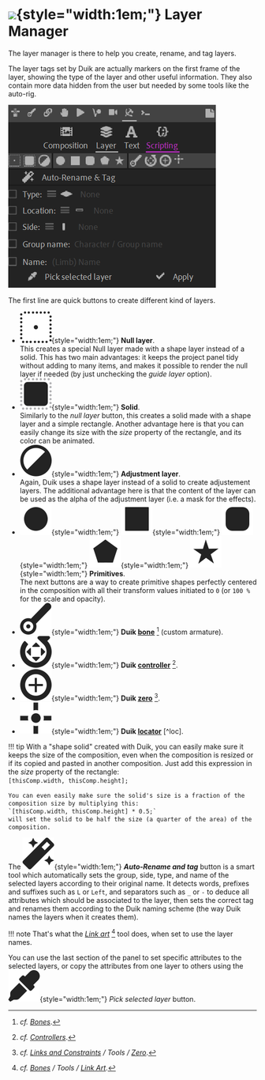 # ![](../../../img/duik/icons/composition_settings.svg){style="width:1em;"} Layer Manager

The layer manager is there to help you create, rename, and tag layers.

The layer tags set by Duik are actually markers on the first frame of the layer, showing the type of the layer and other useful information. They also contain more data hidden from the user but needed by some tools like the auto-rig.

![](../../img/duik/tools/layer-tools.png)

The first line are quick buttons to create different kind of layers.

- ![](../../img/duik/icons/null.svg){style="width:1em;"} **Null layer**.  
    This creates a special Null layer made with a shape layer instead of a solid. This has two main advantages: it keeps the project panel tidy without adding to many items, and makes it possible to render the null layer if needed (by just unchecking the *guide layer* option).
- ![](../../img/duik/icons/solid.svg){style="width:1em;"} **Solid**.  
    Similarly to the *null layer* button, this creates a solid made with a shape layer and a simple rectangle. Another advantage here is that you can easily change its size with the *size* property of the rectangle, and its color can be animated.
- ![](../../img/duik/icons/adjustment.svg){style="width:1em;"} **Adjustment layer**.  
    Again, Duik uses a shape layer instead of a solid to create adjustement layers. The additional advantage here is that the content of the layer can be used as the alpha of the adjustment layer (i.e. a mask for the effects).
- ![](../../img/duik/icons/circle.svg){style="width:1em;"} ![](../../img/duik/icons/square.svg){style="width:1em;"} ![](../../img/duik/icons/rounded_square.svg){style="width:1em;"} ![](../../img/duik/icons/polygon.svg){style="width:1em;"} ![](../../img/duik/icons/star.svg){style="width:1em;"} **Primitives**.  
    The next buttons are a way to create primitive shapes perfectly centered in the composition with all their transform values initiated to `0` (or `100 %` for the scale and opacity).
- ![](../../img/duik/icons/bone.svg){style="width:1em;"} **Duik [bone](../bones/index.md)**&nbsp;[^bone] (custom armature).  
- ![](../../img/duik/icons/move_rotate.svg){style="width:1em;"} **Duik [controller](../controllers/index.md)**&nbsp;[^ctrl].  
- ![](../../img/duik/icons/zero.svg){style="width:1em;"} **Duik [zero](../constraints/tools/zero.md)**&nbsp;[^zero].  
- ![](../../img/duik/icons/locator.svg){style="width:1em;"} **Duik [locator](../constraints/tools/locator.md)**&nbsp;[^loc].

[^link]: *cf. [Bones](../bones/index.md) / Tools / [Link Art](../bones/tools/link-art.md)*.

[^bone]: *cf. [Bones](../bones/index.md)*.

[^ctrl]: *cf. [Controllers](../controllers/index.md)*.

[^zero]: *cf. [Links and Constraints](../constraints/index.md) / Tools / [Zero](../constraints/tools/zero.md)*.

[^locator]: *cf. [Links and Constraints](../constraints/index.md) / Tools / [Locator](../constraints/tools/locator.md)*.

!!! tip
    With a "shape solid" created with Duik, you can easily make sure it keeps the size of the composition, even when the composition is resized or if its copied and pasted in another composition. Just add this expression in the *size* property of the rectangle:  
    `[thisComp.width, thisComp.height];`

    You can even easily make sure the solid's size is a fraction of the composition size by multiplying this:  
    `[thisComp.width, thisComp.height] * 0.5;`  
    will set the solid to be half the size (a quarter of the area) of the composition.

The ![](../../img/duik/icons/autorig.svg){style="width:1em;"} ***Auto-Rename and tag*** button is a smart tool which automatically sets the group, side, type, and name of the selected layers according to their original name. It detects words, prefixes and suffixes such as `L` or `Left`, and separators such as `_` or `-` to deduce all attributes which should be associated to the layer, then sets the correct tag and renames them according to the Duik naming scheme (the way Duik names the layers when it creates them).

!!! note
    That's what the [*Link art*](../bones/tools/link-art.md)&nbsp;[^link] tool does, when set to use the layer names.

You can use the last section of the panel to set specific attributes to the selected layers, or copy the attributes from one layer to others using the ![](../../img/duik/icons/eye_dropper.svg){style="width:1em;"} *Pick selected layer* button.